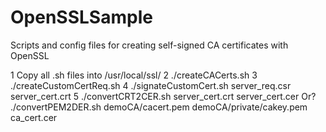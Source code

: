 # OpenSSLSample
Scripts and config files for creating self-signed CA certificates with OpenSSL

1 Copy all .sh files into /usr/local/ssl/
2 ./createCACerts.sh
3 ./createCustomCertReq.sh
4 ./signateCustomCert.sh server_req.csr server_cert.crt
5 ./convertCRT2CER.sh server_cert.crt server_cert.cer
Or?
  ./convertPEM2DER.sh demoCA/cacert.pem demoCA/private/cakey.pem ca_cert.cer
  
